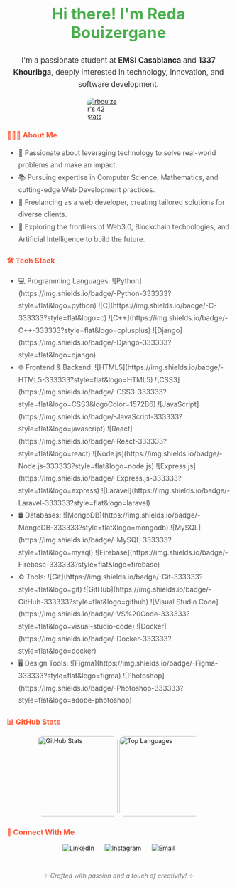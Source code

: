 <h2 style="text-align: center; font-size: 2.5em; color: #4CAF50;"> Hi there! I'm Reda Bouizergane </h2>
<p style="font-size: 1.2em; line-height: 1.6; color: #333; text-align: center;">
  I'm a passionate student at <strong>EMSI Casablanca</strong> and <strong>1337 Khouribga</strong>, deeply interested in technology, innovation, and software development.
</p>

<div style="display: flex; justify-content: center;">
  <a href="https://github.com/oakoudad/badge42">
    <img style="border-radius: 10px; max-width: 50%;" src="https://badge.mediaplus.ma/greenbinary/rbouizer" alt="rbouizer's 42 stats" />
  </a>
</div>

<h3 style="color: #FF5733;"> 👨🏻‍💻 About Me </h3>
<ul style="font-size: 1.1em; color: #555; line-height: 1.8;">
  <li>🌟 Passionate about leveraging technology to solve real-world problems and make an impact.</li>
  <li>📚 Pursuing expertise in Computer Science, Mathematics, and cutting-edge Web Development practices.</li>
  <li>🔧 Freelancing as a web developer, creating tailored solutions for diverse clients.</li>
  <li>🚀 Exploring the frontiers of Web3.0, Blockchain technologies, and Artificial Intelligence to build the future.</li>
</ul>

<h3 style="color: #FF5733;"> 🛠 Tech Stack </h3>
<ul style="font-size: 1.1em; color: #555; line-height: 1.8;">
  <li>💻 Programming Languages:
    <span>![Python](https://img.shields.io/badge/-Python-333333?style=flat&logo=python)</span>
    <span>![C](https://img.shields.io/badge/-C-333333?style=flat&logo=c)</span>
    <span>![C++](https://img.shields.io/badge/-C++-333333?style=flat&logo=cplusplus)</span>
    <span>![Django](https://img.shields.io/badge/-Django-333333?style=flat&logo=django)</span>
  </li>
  <li>🌐 Frontend & Backend:
    <span>![HTML5](https://img.shields.io/badge/-HTML5-333333?style=flat&logo=HTML5)</span>
    <span>![CSS3](https://img.shields.io/badge/-CSS3-333333?style=flat&logo=CSS3&logoColor=1572B6)</span>
    <span>![JavaScript](https://img.shields.io/badge/-JavaScript-333333?style=flat&logo=javascript)</span>
    <span>![React](https://img.shields.io/badge/-React-333333?style=flat&logo=react)</span>
    <span>![Node.js](https://img.shields.io/badge/-Node.js-333333?style=flat&logo=node.js)</span>
    <span>![Express.js](https://img.shields.io/badge/-Express.js-333333?style=flat&logo=express)</span>
    <span>![Laravel](https://img.shields.io/badge/-Laravel-333333?style=flat&logo=laravel)</span>
  </li>
  <li>🛢 Databases:
    <span>![MongoDB](https://img.shields.io/badge/-MongoDB-333333?style=flat&logo=mongodb)</span>
    <span>![MySQL](https://img.shields.io/badge/-MySQL-333333?style=flat&logo=mysql)</span>
    <span>![Firebase](https://img.shields.io/badge/-Firebase-333333?style=flat&logo=firebase)</span>
  </li>
  <li>⚙️ Tools:
    <span>![Git](https://img.shields.io/badge/-Git-333333?style=flat&logo=git)</span>
    <span>![GitHub](https://img.shields.io/badge/-GitHub-333333?style=flat&logo=github)</span>
    <span>![Visual Studio Code](https://img.shields.io/badge/-VS%20Code-333333?style=flat&logo=visual-studio-code)</span>
    <span>![Docker](https://img.shields.io/badge/-Docker-333333?style=flat&logo=docker)</span>
  </li>
  <li>🖥 Design Tools:
    <span>![Figma](https://img.shields.io/badge/-Figma-333333?style=flat&logo=figma)</span>
    <span>![Photoshop](https://img.shields.io/badge/-Photoshop-333333?style=flat&logo=adobe-photoshop)</span>
  </li>
</ul>

<h3 style="color: #FF5733;"> 📊 GitHub Stats </h3>
<div style="display: flex; justify-content: center; gap: 20px;">
  <a href="https://github.com/Redabouizer">
    <img height="180em" style="border-radius: 10px;" src="https://github-readme-stats.vercel.app/api?username=Redabouizer&theme=radical&show_icons=true" alt="GitHub Stats" />
    <img height="180em" style="border-radius: 10px;" src="https://github-readme-stats.vercel.app/api/top-langs/?username=Redabouizer&theme=radical&layout=compact" alt="Top Languages" />
  </a>
</div>

<h3 style="color: #FF5733;"> 🤝 Connect With Me </h3>
<p style="text-align: center;">
  <a href="https://www.linkedin.com/in/reda-bouizergane" target="_blank">
    <img alt="LinkedIn" src="https://img.shields.io/badge/LinkedIn-333333?style=flat-square&logo=linkedin" style="margin: 0 10px;">
  </a>
  <a href="https://www.instagram.com/reda_bouize" target="_blank">
    <img alt="Instagram" src="https://img.shields.io/badge/Instagram-333333?style=flat-square&logo=instagram" style="margin: 0 10px;">
  </a>
  <a href="mailto:redabouizergane6@gmail.com" target="_blank">
    <img alt="Email" src="https://img.shields.io/badge/Email-redabouizergane6@gmail.com-blue?style=flat-square&logo=gmail" style="margin: 0 10px;">
  </a>
</p>

<br/>
<p style="text-align: center; font-style: italic; color: #777;">✨ Crafted with passion and a touch of creativity! ✨</p>
